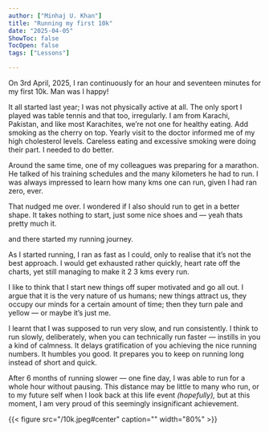 ```yaml
---
author: ["Minhaj U. Khan"]
title: "Running my first 10k"
date: "2025-04-05"
ShowToc: false
TocOpen: false
tags: ["Lessons"]

---
```


On 3rd April, 2025, I ran continuously for an hour and seventeen minutes for my first 10k. Man was I happy!

It all started last year; I was not physically active at all. The only sport I played was table tennis and that too, irregularly. I am from Karachi, Pakistan, and like most Karachites, we’re not one for healthy eating. Add smoking as the cherry on top. Yearly visit to the doctor informed me of  my high cholesterol levels. Careless eating and excessive smoking were doing their part. I needed to do better.

Around the same time, one of my colleagues was preparing for a marathon. He talked of his training schedules and the many kilometers he had to run. I was always impressed to learn how many kms one can run, given I had ran zero, ever.

That nudged me over. I wondered if I also should run to get in a better shape. It takes nothing to start, just some nice shoes and — yeah thats pretty much it.

and there started my running journey. 

As I started running, I ran as fast as I could, only to realise that it’s not the best approach. I would get exhausted rather quickly, heart rate off the charts, yet still managing to make it 2 3 kms every run.

I like to think that I start new things off super motivated and go all out. I argue that it is the very nature of us humans; new things attract us, they occupy our minds for a certain amount of time; then they turn pale and yellow — or maybe it’s just me.

I learnt that I was supposed to run very slow, and run consistently. I think to run slowly, deliberately, when you can technically run faster — instills in you a kind of calmness. It delays gratification of you achieving the nice running numbers. It humbles you good. It prepares you to keep on running long instead of short and quick.

After 6 months of running slower — one fine day, I was able to run for a whole hour without pausing. This distance may be little to many who run, or to my future self when I look back at this life event *(hopefully),* but at this moment, I am very proud of this seemingly insignificant achievement.

{{< figure src="/10k.jpeg#center" caption="" width="80%" >}}
